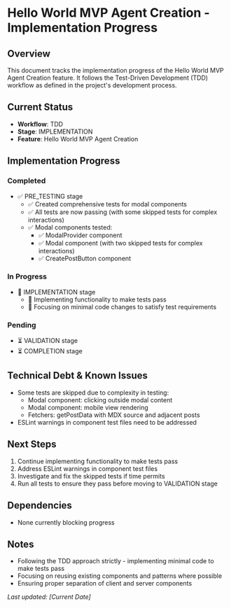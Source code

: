 # Hello World MVP Agent Creation - Implementation Progress

## Overview
This document tracks the implementation progress of the Hello World MVP Agent Creation feature. It follows the Test-Driven Development (TDD) workflow as defined in the project's development process.

## Current Status
- **Workflow**: TDD
- **Stage**: IMPLEMENTATION
- **Feature**: Hello World MVP Agent Creation

## Implementation Progress

### Completed
- ✅ PRE_TESTING stage
  - ✅ Created comprehensive tests for modal components
  - ✅ All tests are now passing (with some skipped tests for complex interactions)
  - ✅ Modal components tested:
    - ✅ ModalProvider component
    - ✅ Modal component (with two skipped tests for complex interactions)
    - ✅ CreatePostButton component

### In Progress
- 🔄 IMPLEMENTATION stage
  - 🔄 Implementing functionality to make tests pass
  - 🔄 Focusing on minimal code changes to satisfy test requirements

### Pending
- ⏳ VALIDATION stage
- ⏳ COMPLETION stage

## Technical Debt & Known Issues
- Some tests are skipped due to complexity in testing:
  - Modal component: clicking outside modal content
  - Modal component: mobile view rendering
  - Fetchers: getPostData with MDX source and adjacent posts
- ESLint warnings in component test files need to be addressed

## Next Steps
1. Continue implementing functionality to make tests pass
2. Address ESLint warnings in component test files
3. Investigate and fix the skipped tests if time permits
4. Run all tests to ensure they pass before moving to VALIDATION stage

## Dependencies
- None currently blocking progress

## Notes
- Following the TDD approach strictly - implementing minimal code to make tests pass
- Focusing on reusing existing components and patterns where possible
- Ensuring proper separation of client and server components

*Last updated: [Current Date]* 